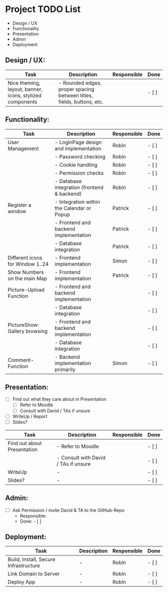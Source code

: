 # Project TODO List

- Design / UX
- Functionality
- Presentation
- Admin
- Deployment

## Design / UX:

| Task                                                      | Description                                             | Responsible   | Done  |
|-----------------------------------------------------------|---------------------------------------------------------|---------------|-------|
| Nice theming, layout, banner, icons, stylized components   | - Rounded edges, proper spacing between titles, fields, buttons, etc. |         | - [ ] |

## Functionality:

| Task                           | Description                                             | Responsible   | Done  |
|--------------------------------|---------------------------------------------------------|---------------|-------|
| User Management                | - LoginPage design and implementation                  | Robin        | - [ ] |
|                                | - Password checking                                    | Robin        | - [ ] |
|                                | - Cookie handling                                      | Robin        | - [ ] |
|                                | - Permission checks                                    | Robin        | - [ ] |
|                                | - Database integration (frontend & backend)            | Robin        | - [ ] |
| Register a window               | - Integration within the Calendar or Popup            | Patrick      | - [ ] |
|                                | - Frontend and backend implementation                   | Patrick      | - [ ] |
|                                | - Database integration                                 | Patrick      | - [ ] |
| Different icons for Window 1..24 | - Frontend implementation                            |   Simon      | - [ ] |
| Show Numbers on the main Map    | - Frontend implementation                               | Patrick      | - [ ] |
| Picture-Upload Function         | - Frontend and backend implementation                   |         | - [ ] |
|                                | - Database integration                                 |         | - [ ] |
| PictureShow: Gallery browsing   | - Frontend and backend implementation                   |         | - [ ] |
|                                | - Database integration                                 |         | - [ ] |
| Comment-Function                | - Backend implementation primarily                     | Simon | - [ ] |

## Presentation:
- [ ] Find out what they care about in Presentation
  - [ ] Refer to Moodle
  - [ ] Consult with David / TAs if unsure
- [ ] WriteUp / Report
- [ ] Slides?

| Task                           | Description                                             | Responsible   | Done  |
|--------------------------------|---------------------------------------------------------|---------------|-------|
| Find out about Presentation     | - Refer to Moodle                                      |         | - [ ] |
|                                | - Consult with David / TAs if unsure                    |         | - [ ] |
| WriteUp                        | -                                                     |         | - [ ] |
| Slides?                         | -                                                     |         | - [ ] |

## Admin:
- [ ] Ask Permission / invite David & TA to the GitHub-Repo
  - Responsible: 
  - Done: - [ ]

## Deployment:

| Task                           | Description                                             | Responsible   | Done  |
|--------------------------------|---------------------------------------------------------|---------------|-------|
| Build, Install, Secure Infrastructure | -                                              | Robin        | - [ ] |
| Link Domain to Server           | -                                                     | Robin        | - [ ] |
| Deploy App                      | -                                                     | Robin        | - [ ] |
